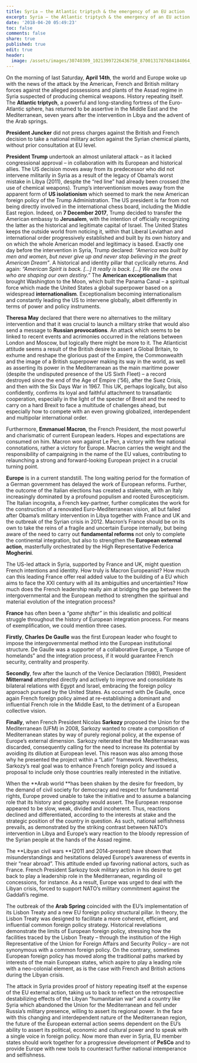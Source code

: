 ```yaml
---
title: Syria – the Atlantic triptych & the emergency of an EU action
excerpt: Syria – the Atlantic triptych & the emergency of an EU action
date: '2018-04-20 05:49:23'
toc: false
comments: false
share: true
published: true
edit: true
header:
  image: /assets/images/30740309_10213997226436750_8700131787684184064_n.jpg
---
```

On the morning of last Saturday, **April 14th**, the world and Europe woke up with the news of the attack by the American, French and British military forces against the alleged possessions and plants of the Assad regime in Syria suspected of producing chemical weapons. History  repeating itself. The **Atlantic triptych**, a powerful and long-standing fortress of the Euro-Atlantic sphere, has returned to be assertive in the Middle East and the Mediterranean, seven years after the intervention in Libya and the advent of the Arab springs. 

**President Juncker** did not press charges  against the British and French decision to take a national military action against the Syrian chemical plants, without prior consultation at EU level. 

**President Trump** undertook an almost unilateral attack – as it lacked congressional approval – in collaboration with its European and historical allies. The US decision moves away from its predecessor who did not intervene militarily in Syria as a result of the legacy of Obama’s worst mistake in Libya (2011), despite the “red line” had already been crossed (the use of chemical weapons). Trump’s interventionism moves away from the apparent form of **US isolationism** which seemed to mark the new American foreign policy of the Trump Administration. The US president is far from not being directly involved in the international chess board, including the Middle East region. Indeed, on **7 December 2017**, Trump decided to transfer the American embassy to **Jerusalem**, with the intention of officially recognizing the latter as the historical and legitimate capital of Israel. The United States keeps the outside world from noticing it, within that Liberal Leviathan and international order progressively established and built by its own history and on which the whole American model and legitimacy is based. Exactly one day before the intervention in Syria, Trump declared: _“America was built by men and women, but never give up and never stop believing in the great American Dream”_. A historical and identity pillar that cyclically returns. And again: _“American Spirit is back. \[...] It really is back. \[...] We are the ones who are shaping our own destiny.”_ The **American exceptionalism** that brought Washington to the Moon, which built the Panama Canal – a spiritual force which made the United States a global superpower based on a widespread **internationalism**. Exceptionalism becoming internationalism and constantly leading the US to intervene globally, albeit differently in terms of power and policy instruments.

**Theresa May** declared that there were no alternatives to the military intervention and that it was crucial to launch a military strike that would also send a message to **Russian provocations**. An attack which seems to be linked to recent events and acrimonies occurred in the relations between London and Moscow, but logically there might be more to it. The Atlanticist attitude seems a result of the British desire to assert a Global Britain, to exhume and reshape the glorious past of the Empire, the Commonwealth and the image of a British superpower making its way in the world, as well as asserting its power in the Mediterranean as the main maritime power (despite the undisputed presence of the US Sixth Fleet)  –   a record destroyed since the end of the Age of Empire (’56), after  the Suez Crisis, and then with the Six Days War in 1967.  This UK, perhaps logically, but also confidently, confirms its loyal and faithful attachment to transatlantic cooperation, especially in the light of the specter of Brexit and the need to carry on a hard Brexit to face a multitude of challenges ahead, but especially how to compete with an even growing globalized, interdependent and multipolar international order. 

Furthermore, **Emmanuel Macron**, the French President, the most powerful and charismatic of current European leaders. Hopes and expectations are consumed on him. Macron won against Le Pen, a victory with few national connotations, rather a victory for Europe. Macron carries the weight and the responsibility of campaigning in the name of the EU values, contributing to relaunching a strong and forward-looking European project in a crucial turning point. 

**Europe** is in a current standstill. The long waiting period for the formation of a German government has delayed the work of European reforms. Further, the outcome of the Italian elections has created a stalemate, with an Italy increasingly dominated by a profound populism and rooted Euroscepticism. The Italian incognita, a French key-partner, further complicates the work for the construction of a renovated Euro-Mediterranean vision, all but failed after Obama’s military intervention in Libya together with France and UK and the outbreak of the Syrian crisis in 2012. Macron’s France should be on its own to take the reins of a fragile and uncertain Europe internally, but being aware of the need to carry out **fundamental reforms** not only to complete the continental integration, but also to strengthen the **European external action**, masterfully orchestrated by the High Representative Federica **Mogherini**. 

The US-led attack in Syria, supported by France and UK, might question French intentions and identity. How truly is Macron Europeanist? How much can this leading France offer real added value to the building of a EU which aims to face the XXI century with all its ambiguities and uncertainties? How much does the French leadership really aim at bridging the gap between the intergovernmental and the European method to strengthen the spiritual and material evolution of the integration process? 

**France** has often been a _“game shifter”_ in this idealistic and political struggle throughout the history of European integration process. For means of exemplification, we could mention three cases. 

**Firstly**, **Charles De Gaulle** was the first European leader who fought to impose the intergovernmental method into the European institutional structure. De Gaulle was a supporter of a collaborative Europe, a “Europe of homelands” and the integration process, if it would guarantee French security, centrality and prosperity. 

**Secondly**, few after the launch of the Venice Declaration (1980), President **Mitterrand** attempted directly and actively to improve and consolidate its bilateral relations with Egypt and Israel, embracing the foreign policy approach pursued by the United States. As occurred with De Gaulle, once again French foreign policy aimed at re-establishing a dominant and influential French role in the Middle East, to the detriment of a European collective vision. 

**Finally**, when French President Nicolas **Sarkozy** proposed the Union for the Mediterranean (UFM) in 2008, Sarkozy wanted to create a composition of Mediterranean states by way of purely regional policy, at the expense of Europe’s external dimension. Sarkozy reiterated that the Mediterranean was discarded, consequently calling for the need to increase its potential by avoiding its dilution at European level. This reason was also among those why he presented the project within a “Latin” framework. Nevertheless, Sarkozy’s real goal was to enhance French foreign policy and issued a proposal to include only those countries really interested in the initiative. 

When the **Arab world **has been shaken by the desire for freedom, by the demand of civil society for democracy and respect for fundamental rights, Europe proved unable to take the initiative and to assume a balancing role that its history and geography would assert. The European response appeared to be slow, weak, divided and incoherent.  Thus, reactions declined and differentiated, according to the interests at stake and the strategic position of the country in question. As such, national selfishness prevails, as demonstrated by the striking contrast between NATO’s intervention in Libya and Europe’s wary reaction to the bloody repression of the Syrian people at the hands of the Assad regime.

The **Libyan civil wars **(2011 and 2014-present) have shown that misunderstandings and hesitations delayed Europe’s awareness of events in their “near abroad”. This attitude ended up favoring national actors, such as France. French President Sarkozy took military action in his desire to get back to play a leadership role in the Mediterranean, regarding oil concessions, for instance. As a result, Europe was urged to deal with the Libyan crisis, forced to support NATO’s military commitment against the Gaddafi’s regime. 

The outbreak of the **Arab Spring** coincided with the EU’s implementation of its Lisbon Treaty and a new EU foreign policy structural pillar. In theory, the Lisbon Treaty was designed to facilitate a more coherent, efficient, and influential common foreign policy strategy. Historical revelations demonstrate the limits of European foreign policy, stressing how the facilities traced by the Lisbon Treaty – through the institution of the High Representative of the Union for Foreign Affairs and Security Policy – are not synonymous with a common foreign policy. On the contrary, sometimes European foreign policy has moved along the traditional paths marked by interests of the main European states, which aspire to play a leading role with a neo-colonial element, as is the case with French and British actions during the Libyan crisis. 

The attack in Syria provides proof of history repeating itself at the expense of the EU external action, taking us to back to reflect on the retrospective destabilizing effects of the Libyan “humanitarian war” and a country like Syria which abandoned the Union for the Mediterranean and fell under Russia’s military presence, willing to assert its regional power.  In the face with this changing and interdependent nature of the Mediterranean region, the future of the European external action seems dependent on the EU’s ability to assert its political, economic and cultural power and to speak with a single voice in foreign policy. Now more than ever in Syria, EU member states should work together for a progressive development of **PeSCo** and to provide Europe with new tools to counteract further national intemperance and selfishness.
